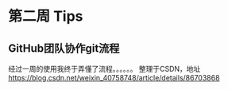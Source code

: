 # 第二周 Tips
## GitHub团队协作git流程
经过一周的使用我终于弄懂了流程。。。。。。
整理于CSDN，地址<a>https://blog.csdn.net/weixin_40758748/article/details/86703868</a>
